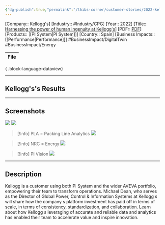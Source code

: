 ```yaml
---
{"dg-publish":true,"permalink":"/thibs-corner/customer-stories/2022-kellogg-s-harnessing-the-power-of-human-ingenuity-at-kellogg-s/"}
---
```


[Company:: Kellogg's]
[Industry:: #Industry/CPG]
[Year:: 2022]
[Title:: [Harnessing the power of human ingenuity at Kellogg's](https://resources.osisoft.com/presentations/harnessing-the-power-of-human-ingenuity-at-kellogg-s/)]
[PDF:: [PDF](https://cdn.osisoft.com/osi/presentations/2022-AVEVA-Amsterdam/UC22EU-D1KY050-Kellogg-Dean-The-Role-Of-Human-Ingenuity.pdf)]
[Products:: [[PI System\|PI System]]]
[Country:: Spain]
[Business Impacts:: [[Performance\|Performance]]] 
#BusinessImpact/DigitalTwin #BusinessImpact/Energy 

| File |
| ---- |

{ .block-language-dataview}

---
## Kellogg's's Results

---
## Screenshots
![](https://i.imgur.com/nQwBgWW.png)
![](https://i.imgur.com/rBZ6mhG.png)
> [!Info] PLA = Packing Line Analytics
> ![](https://i.imgur.com/ItQORBN.png)

> [!Info] NRC = Energy
> ![](https://i.imgur.com/NTrL7LE.png)


> [!Info] PI Vision
![](https://i.imgur.com/Tr6qe92.png)
---
## Description
Kellogg is a customer using both PI System and the wider AVEVA portfolio, empowering their team to transform operations. Michael Dean, who serves as the Director of Global Power, Control & Information Systems at Kellogg s will share how the company s platform investment has paid off in terms of scale, in terms of consistency, standardization, and collaboration. Learn about how Kellogg s leveraging of accurate and reliable data and analytics has enabled their team to accelerate value and inspire innovation.